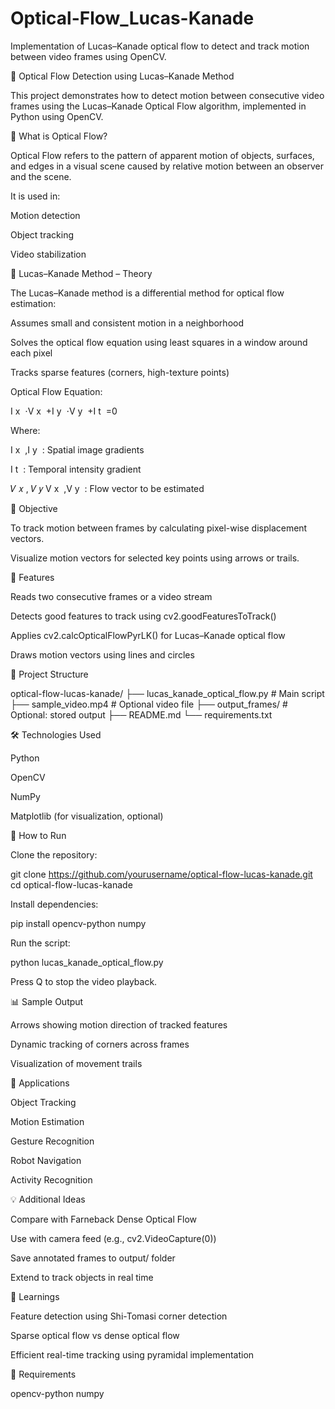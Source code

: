 

# Optical-Flow_Lucas-Kanade
Implementation of Lucas–Kanade optical flow to detect and track motion between video frames using OpenCV.

🎥 Optical Flow Detection using Lucas–Kanade Method


This project demonstrates how to detect motion between consecutive video frames using the Lucas–Kanade Optical Flow algorithm, implemented in Python using OpenCV.


🧠 What is Optical Flow?

Optical Flow refers to the pattern of apparent motion of objects, surfaces, and edges in a visual scene caused by relative motion between an observer and the scene.

It is used in:

Motion detection

Object tracking

Video stabilization


📌 Lucas–Kanade Method – Theory

The Lucas–Kanade method is a differential method for optical flow estimation:

Assumes small and consistent motion in a neighborhood

Solves the optical flow equation using least squares in a window around each pixel

Tracks sparse features (corners, high-texture points)


Optical Flow Equation:


I 
x
​
 ⋅V 
x
​
 +I 
y
​
 ⋅V 
y
​
 +I 
t
​
 =0


 Where:

I 
x
​
 ,I 
y
​
 : Spatial image gradients


 I 
t
​
 : Temporal intensity gradient


𝑉
𝑥
,
𝑉
𝑦
V 
x
​
 ,V 
y
​
 : Flow vector to be estimated
 
 
 🎯 Objective



To track motion between frames by calculating pixel-wise displacement vectors.


Visualize motion vectors for selected key points using arrows or trails.


 
📂 Features

Reads two consecutive frames or a video stream

Detects good features to track using cv2.goodFeaturesToTrack()

Applies cv2.calcOpticalFlowPyrLK() for Lucas–Kanade optical flow

Draws motion vectors using lines and circles



📁 Project Structure


optical-flow-lucas-kanade/
├── lucas_kanade_optical_flow.py        # Main script
├── sample_video.mp4                    # Optional video file
├── output_frames/                      # Optional: stored output
├── README.md
└── requirements.txt


🛠️ Technologies Used


Python

OpenCV

NumPy

Matplotlib (for visualization, optional)

🚀 How to Run

Clone the repository:


git clone https://github.com/yourusername/optical-flow-lucas-kanade.git
cd optical-flow-lucas-kanade

Install dependencies:


pip install opencv-python numpy

Run the script:

python lucas_kanade_optical_flow.py

Press Q to stop the video playback.



📊 Sample Output

Arrows showing motion direction of tracked features

Dynamic tracking of corners across frames

Visualization of movement trails



📌 Applications

Object Tracking

Motion Estimation

Gesture Recognition

Robot Navigation

Activity Recognition



💡 Additional Ideas

Compare with Farneback Dense Optical Flow

Use with camera feed (e.g., cv2.VideoCapture(0))

Save annotated frames to output/ folder

Extend to track objects in real time



🌟 Learnings

Feature detection using Shi-Tomasi corner detection

Sparse optical flow vs dense optical flow

Efficient real-time tracking using pyramidal implementation


🧾 Requirements

opencv-python
numpy



